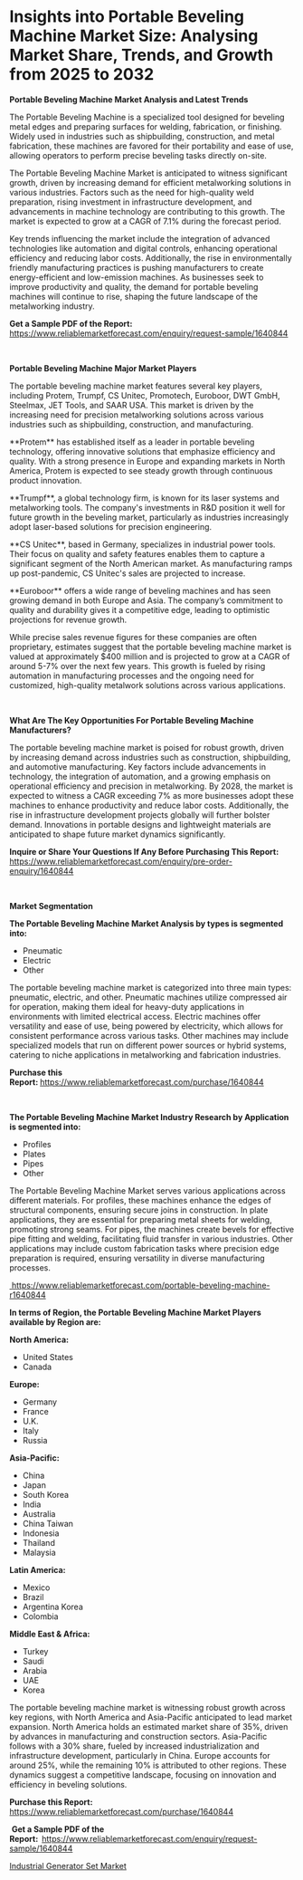 <p><h1>Insights into Portable Beveling Machine Market Size: Analysing Market Share, Trends, and Growth from 2025 to 2032</h1></p><p><strong>Portable Beveling Machine Market Analysis and Latest Trends</strong></p>
<p><p>The Portable Beveling Machine is a specialized tool designed for beveling metal edges and preparing surfaces for welding, fabrication, or finishing. Widely used in industries such as shipbuilding, construction, and metal fabrication, these machines are favored for their portability and ease of use, allowing operators to perform precise beveling tasks directly on-site.</p><p>The Portable Beveling Machine Market is anticipated to witness significant growth, driven by increasing demand for efficient metalworking solutions in various industries. Factors such as the need for high-quality weld preparation, rising investment in infrastructure development, and advancements in machine technology are contributing to this growth. The market is expected to grow at a CAGR of 7.1% during the forecast period.</p><p>Key trends influencing the market include the integration of advanced technologies like automation and digital controls, enhancing operational efficiency and reducing labor costs. Additionally, the rise in environmentally friendly manufacturing practices is pushing manufacturers to create energy-efficient and low-emission machines. As businesses seek to improve productivity and quality, the demand for portable beveling machines will continue to rise, shaping the future landscape of the metalworking industry.</p></p>
<p><strong>Get a Sample PDF of the Report:&nbsp;</strong> <a href="https://www.reliablemarketforecast.com/enquiry/request-sample/1640844?utm_campaign=2255&utm_medium=2&utm_source=Github&utm_content=ia&utm_term=17022025&utm_id=portable-beveling-machine">https://www.reliablemarketforecast.com/enquiry/request-sample/1640844</a></p>
<p>&nbsp;</p>
<p><strong>Portable Beveling Machine Major Market Players</strong></p>
<p><p>The portable beveling machine market features several key players, including Protem, Trumpf, CS Unitec, Promotech, Euroboor, DWT GmbH, Steelmax, JET Tools, and SAAR USA. This market is driven by the increasing need for precision metalworking solutions across various industries such as shipbuilding, construction, and manufacturing.</p><p>**Protem** has established itself as a leader in portable beveling technology, offering innovative solutions that emphasize efficiency and quality. With a strong presence in Europe and expanding markets in North America, Protem is expected to see steady growth through continuous product innovation.</p><p>**Trumpf**, a global technology firm, is known for its laser systems and metalworking tools. The company's investments in R&D position it well for future growth in the beveling market, particularly as industries increasingly adopt laser-based solutions for precision engineering.</p><p>**CS Unitec**, based in Germany, specializes in industrial power tools. Their focus on quality and safety features enables them to capture a significant segment of the North American market. As manufacturing ramps up post-pandemic, CS Unitec's sales are projected to increase.</p><p>**Euroboor** offers a wide range of beveling machines and has seen growing demand in both Europe and Asia. The company’s commitment to quality and durability gives it a competitive edge, leading to optimistic projections for revenue growth.</p><p>While precise sales revenue figures for these companies are often proprietary, estimates suggest that the portable beveling machine market is valued at approximately $400 million and is projected to grow at a CAGR of around 5-7% over the next few years. This growth is fueled by rising automation in manufacturing processes and the ongoing need for customized, high-quality metalwork solutions across various applications.</p></p>
<p>&nbsp;</p>
<p><strong>What Are The Key Opportunities For Portable Beveling Machine Manufacturers?</strong></p>
<p><p>The portable beveling machine market is poised for robust growth, driven by increasing demand across industries such as construction, shipbuilding, and automotive manufacturing. Key factors include advancements in technology, the integration of automation, and a growing emphasis on operational efficiency and precision in metalworking. By 2028, the market is expected to witness a CAGR exceeding 7% as more businesses adopt these machines to enhance productivity and reduce labor costs. Additionally, the rise in infrastructure development projects globally will further bolster demand. Innovations in portable designs and lightweight materials are anticipated to shape future market dynamics significantly.</p></p>
<p><strong>Inquire or Share Your Questions If Any Before Purchasing This Report:</strong> <a href="https://www.reliablemarketforecast.com/enquiry/pre-order-enquiry/1640844?utm_campaign=2255&utm_medium=2&utm_source=Github&utm_content=ia&utm_term=17022025&utm_id=portable-beveling-machine">https://www.reliablemarketforecast.com/enquiry/pre-order-enquiry/1640844</a></p>
<p>&nbsp;</p>
<p><strong>Market Segmentation</strong></p>
<p><strong>The Portable Beveling Machine Market Analysis by types is segmented into:</strong></p>
<p><ul><li>Pneumatic</li><li>Electric</li><li>Other</li></ul></p>
<p><p>The portable beveling machine market is categorized into three main types: pneumatic, electric, and other. Pneumatic machines utilize compressed air for operation, making them ideal for heavy-duty applications in environments with limited electrical access. Electric machines offer versatility and ease of use, being powered by electricity, which allows for consistent performance across various tasks. Other machines may include specialized models that run on different power sources or hybrid systems, catering to niche applications in metalworking and fabrication industries.</p></p>
<p><strong>Purchase this Report:&nbsp;</strong><a href="https://www.reliablemarketforecast.com/purchase/1640844?utm_campaign=2255&utm_medium=2&utm_source=Github&utm_content=ia&utm_term=17022025&utm_id=portable-beveling-machine">https://www.reliablemarketforecast.com/purchase/1640844</a></p>
<p>&nbsp;</p>
<p><strong>The Portable Beveling Machine Market Industry Research by Application is segmented into:</strong></p>
<p><ul><li>Profiles</li><li>Plates</li><li>Pipes</li><li>Other</li></ul></p>
<p><p>The Portable Beveling Machine Market serves various applications across different materials. For profiles, these machines enhance the edges of structural components, ensuring secure joins in construction. In plate applications, they are essential for preparing metal sheets for welding, promoting strong seams. For pipes, the machines create bevels for effective pipe fitting and welding, facilitating fluid transfer in various industries. Other applications may include custom fabrication tasks where precision edge preparation is required, ensuring versatility in diverse manufacturing processes.</p></p>
<p><a href="https://www.reliablemarketforecast.com/portable-beveling-machine-r1640844?utm_campaign=2255&utm_medium=2&utm_source=Github&utm_content=ia&utm_term=17022025&utm_id=portable-beveling-machine">&nbsp;https://www.reliablemarketforecast.com/portable-beveling-machine-r1640844</a></p>
<p><strong>In terms of Region, the Portable Beveling Machine Market Players available by Region are:</strong></p>
<p>
    <p> <strong> North America: </strong>
        <ul>
            <li>United States</li>
            <li>Canada</li>
        </ul>
        </p> 
    <p> <strong> Europe: </strong>
        <ul>
            <li>Germany</li>
            <li>France</li>
            <li>U.K.</li>
            <li>Italy</li>
            <li>Russia</li>
        </ul>
        </p> 
    <p> <strong> Asia-Pacific: </strong>
        <ul>
            <li>China</li>
            <li>Japan</li>
            <li>South Korea</li>
            <li>India</li>
            <li>Australia</li>
            <li>China Taiwan</li>
            <li>Indonesia</li>
            <li>Thailand</li>
            <li>Malaysia</li>
        </ul>
        </p> 
    <p> <strong> Latin America: </strong>
        <ul>
            <li>Mexico</li>
            <li>Brazil</li>
            <li>Argentina Korea</li>
            <li>Colombia</li>
        </ul>
        </p> 
    <p> <strong> Middle East & Africa: </strong>
        <ul>
            <li>Turkey</li>
            <li>Saudi</li>
            <li>Arabia</li>
            <li>UAE</li>
            <li>Korea</li>
        </ul>
    </p>
    </p>
<p><p>The portable beveling machine market is witnessing robust growth across key regions, with North America and Asia-Pacific anticipated to lead market expansion. North America holds an estimated market share of 35%, driven by advances in manufacturing and construction sectors. Asia-Pacific follows with a 30% share, fueled by increased industrialization and infrastructure development, particularly in China. Europe accounts for around 25%, while the remaining 10% is attributed to other regions. These dynamics suggest a competitive landscape, focusing on innovation and efficiency in beveling solutions.</p></p>
<p><strong>Purchase this Report: </strong><a href="https://www.reliablemarketforecast.com/purchase/1640844?utm_campaign=2255&utm_medium=2&utm_source=Github&utm_content=ia&utm_term=17022025&utm_id=portable-beveling-machine">https://www.reliablemarketforecast.com/purchase/1640844</a></p>
<p>&nbsp;<strong>Get a Sample PDF of the Report:&nbsp;&nbsp;</strong><a href="https://www.reliablemarketforecast.com/enquiry/request-sample/1640844?utm_campaign=2255&utm_medium=2&utm_source=Github&utm_content=ia&utm_term=17022025&utm_id=portable-beveling-machine">https://www.reliablemarketforecast.com/enquiry/request-sample/1640844</a></p>
<p><strong></strong></p>
<p><p><a href="https://github.com/sholympia197070/Market-Research-Report-List-1/blob/main/industrial-generator-set-market.md?utm_campaign=2255&utm_medium=2&utm_source=Github&utm_content=ia&utm_term=17022025&utm_id=portable-beveling-machine">Industrial Generator Set Market</a></p></p>